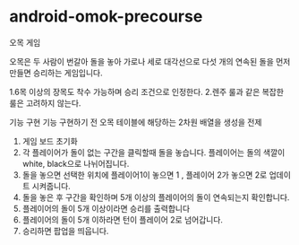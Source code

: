 # android-omok-precourse

오목 게임

오목은 두 사람이 번갈아 돌을 놓아 가로나 세로 대각선으로 다섯 개의 연속된 돌을 먼저 만들면 승리하는 게임입니다.

1.6목 이상의 장목도 착수 가능하며 승리 조건으로 인정한다.
2.렌주 룰과 같은 복잡한 룰은 고려하지 않는다.

기능 구현 
기능 구현하기 전 
 오목 테이블에 해당하는 2차원 배열을 생성을 전제 

1. 게임 보드 초기화 
2. 각 플레이어가 돌이 없는 구간을 클릭할때 돌을 놓습니다. 플레이어는 돌의 색깔이 white, black으로 나뉘어집니다.
3. 돌을 놓으면 선택한 위치에 플레이어1이 놓으면 1 , 플레이어 2가 놓으면 2로 업데이트 시켜줍니다.
4. 돌을 놓은 후 구간을 확인하며 5개 이상의 플레이어의 돌이 연속되는지 확인합니다. 
5. 플레이어의 돌이 5개 이상이라면 승리를 출력합니다
6. 플레이어의 돌이 5개 이하라면 턴이 플레이어 2로 넘어갑니다.
7. 승리하면 팝업을 띄웁니다.
